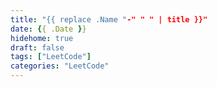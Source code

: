 ```yaml
---
title: "{{ replace .Name "-" " " | title }}"
date: {{ .Date }}
hidehome: true
draft: false
tags: ["LeetCode"]
categories: "LeetCode"
---
```


<!--more-->

